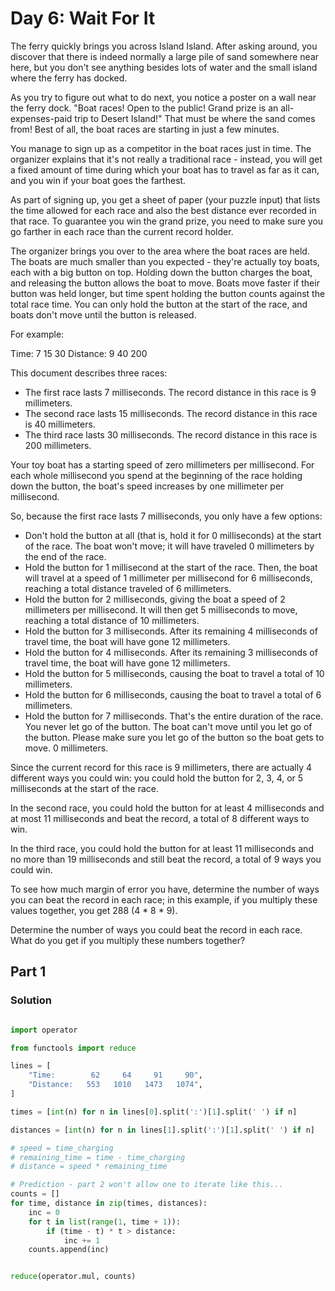 # Day 6: Wait For It

The ferry quickly brings you across Island Island. After asking around, you discover
that there is indeed normally a large pile of sand somewhere near here, but you don't
see anything besides lots of water and the small island where the ferry has docked.

As you try to figure out what to do next, you notice a poster on a wall near the ferry
dock. "Boat races! Open to the public! Grand prize is an all-expenses-paid trip to
Desert Island!" That must be where the sand comes from! Best of all, the boat races are
starting in just a few minutes.

You manage to sign up as a competitor in the boat races just in time. The organizer
explains that it's not really a traditional race - instead, you will get a fixed amount
of time during which your boat has to travel as far as it can, and you win if your boat
goes the farthest.

As part of signing up, you get a sheet of paper (your puzzle input) that lists the time
allowed for each race and also the best distance ever recorded in that race. To
guarantee you win the grand prize, you need to make sure you go farther in each race
than the current record holder.

The organizer brings you over to the area where the boat races are held. The boats are
much smaller than you expected - they're actually toy boats, each with a big button on
top. Holding down the button charges the boat, and releasing the button allows the boat
to move. Boats move faster if their button was held longer, but time spent holding the
button counts against the total race time. You can only hold the button at the start of
the race, and boats don't move until the button is released.

For example:

Time:      7  15   30
Distance:  9  40  200

This document describes three races:

 - The first race lasts 7 milliseconds. The record distance in this race is 9 millimeters.
 - The second race lasts 15 milliseconds. The record distance in this race is 40 millimeters.
 - The third race lasts 30 milliseconds. The record distance in this race is 200 millimeters.

Your toy boat has a starting speed of zero millimeters per millisecond. For each whole
millisecond you spend at the beginning of the race holding down the button, the boat's
speed increases by one millimeter per millisecond.

So, because the first race lasts 7 milliseconds, you only have a few options:

 - Don't hold the button at all (that is, hold it for 0 milliseconds) at the start of the race. The boat won't move; it will have traveled 0 millimeters by the end of the race.
 - Hold the button for 1 millisecond at the start of the race. Then, the boat will travel at a speed of 1 millimeter per millisecond for 6 milliseconds, reaching a total distance traveled of 6 millimeters.
 - Hold the button for 2 milliseconds, giving the boat a speed of 2 millimeters per millisecond. It will then get 5 milliseconds to move, reaching a total distance of 10 millimeters.
 - Hold the button for 3 milliseconds. After its remaining 4 milliseconds of travel time, the boat will have gone 12 millimeters.
 - Hold the button for 4 milliseconds. After its remaining 3 milliseconds of travel time, the boat will have gone 12 millimeters.
 - Hold the button for 5 milliseconds, causing the boat to travel a total of 10 millimeters.
 - Hold the button for 6 milliseconds, causing the boat to travel a total of 6 millimeters.
 - Hold the button for 7 milliseconds. That's the entire duration of the race. You never let go of the button. The boat can't move until you let go of the button. Please make sure you let go of the button so the boat gets to move. 0 millimeters.

Since the current record for this race is 9 millimeters, there are actually 4 different
ways you could win: you could hold the button for 2, 3, 4, or 5 milliseconds at the
start of the race.

In the second race, you could hold the button for at least 4 milliseconds and at most 11
milliseconds and beat the record, a total of 8 different ways to win.

In the third race, you could hold the button for at least 11 milliseconds and no more
than 19 milliseconds and still beat the record, a total of 9 ways you could win.

To see how much margin of error you have, determine the number of ways you can beat the
record in each race; in this example, if you multiply these values together, you get 288
(4 * 8 * 9).

Determine the number of ways you could beat the record in each race. What do you get if
you multiply these numbers together?

## Part 1

### Solution

```python

import operator

from functools import reduce

lines = [
    "Time:        62     64     91     90",
    "Distance:   553   1010   1473   1074",
]

times = [int(n) for n in lines[0].split(':')[1].split(' ') if n]

distances = [int(n) for n in lines[1].split(':')[1].split(' ') if n]

# speed = time_charging
# remaining_time = time - time_charging
# distance = speed * remaining_time

# Prediction - part 2 won't allow one to iterate like this...
counts = []
for time, distance in zip(times, distances):
    inc = 0
    for t in list(range(1, time + 1)):
        if (time - t) * t > distance:
            inc += 1
    counts.append(inc)


reduce(operator.mul, counts)

```
